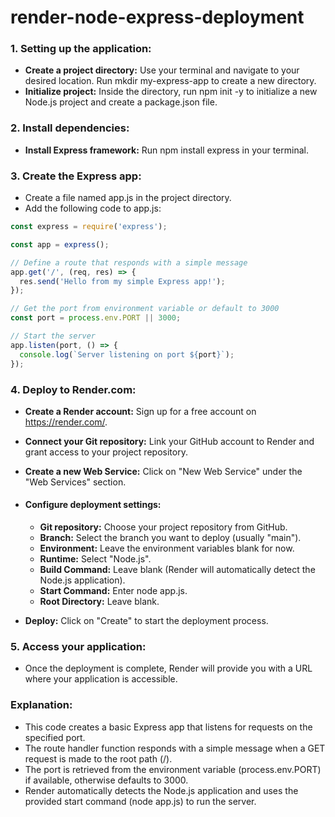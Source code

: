 # render-node-express-deployment

### 1. Setting up the application:

* <b>Create a project directory:</b> Use your terminal and navigate to your desired location. Run mkdir my-express-app to create a new directory.
* <b>Initialize project:</b> Inside the directory, run npm init -y to initialize a new Node.js project and create a package.json file.

### 2. Install dependencies:

* <b>Install Express framework:</b> Run npm install express in your terminal.

### 3. Create the Express app:

* Create a file named app.js in the project directory.
* Add the following code to app.js:

```js
const express = require('express');

const app = express();

// Define a route that responds with a simple message
app.get('/', (req, res) => {
  res.send('Hello from my simple Express app!');
});

// Get the port from environment variable or default to 3000
const port = process.env.PORT || 3000;

// Start the server
app.listen(port, () => {
  console.log(`Server listening on port ${port}`);
});
```

### 4. Deploy to Render.com:

* <b>Create a Render account:</b> Sign up for a free account on https://render.com/.
* <b>Connect your Git repository:</b> Link your GitHub account to Render and grant access to your project repository.
* <b>Create a new Web Service:</b> Click on "New Web Service" under the "Web Services" section.

* #### Configure deployment settings:
    * <b>Git repository:</b> Choose your project repository from GitHub.
    * <b>Branch:</b> Select the branch you want to deploy (usually "main").
    * <b>Environment:</b> Leave the environment variables blank for now.
    * <b>Runtime:</b> Select "Node.js".
    * <b>Build Command:</b> Leave blank (Render will automatically detect the Node.js application).
    * <b>Start Command:</b> Enter node app.js.
    * <b>Root Directory:</b> Leave blank.

* <b>Deploy:</b> Click on "Create" to start the deployment process.

### 5. Access your application:

* Once the deployment is complete, Render will provide you with a URL where your application is accessible.

### Explanation:

* This code creates a basic Express app that listens for requests on the specified port.
* The route handler function responds with a simple message when a GET request is made to the root path (/).
* The port is retrieved from the environment variable (process.env.PORT) if available, otherwise defaults to 3000.
* Render automatically detects the Node.js application and uses the provided start command (node app.js) to run the server.